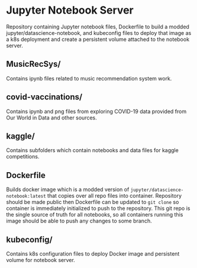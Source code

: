 # Jupyter Notebook Server

Repository containing Jupyter notebook files, Dockerfile to build a modded jupyter/datascience-notebook, and kubeconfig files to deploy that image as a k8s deployment and create a persistent volume attached to the notebook server.

## MusicRecSys/

Contains ipynb files related to music recommendation system work.

## covid-vaccinations/

Contains ipynb and png files from exploring COVID-19 data provided from Our World in Data and other sources.

## kaggle/

Contains subfolders which contain notebooks and data files for kaggle competitions.

## Dockerfile

Builds docker image which is a modded version of `jupyter/datascience-notebook:latest` that copies over all repo files into container. Repository should be made public then Dockerfile can be updated to `git clone` so container is immediately initialized to push to the repository. This git repo is the single source of truth for all notebooks, so all containers running this image should be able to push any changes to some branch.

## kubeconfig/

Contains k8s configuration files to deploy Docker image and persistent volume for notebook server.
